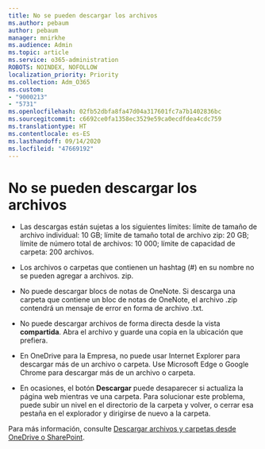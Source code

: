 ```yaml
---
title: No se pueden descargar los archivos
ms.author: pebaum
author: pebaum
manager: mnirkhe
ms.audience: Admin
ms.topic: article
ms.service: o365-administration
ROBOTS: NOINDEX, NOFOLLOW
localization_priority: Priority
ms.collection: Adm_O365
ms.custom:
- "9000213"
- "5731"
ms.openlocfilehash: 02fb52dbfa8fa47d04a317601fc7a7b1402836bc
ms.sourcegitcommit: c6692ce0fa1358ec3529e59ca0ecdfdea4cdc759
ms.translationtype: HT
ms.contentlocale: es-ES
ms.lasthandoff: 09/14/2020
ms.locfileid: "47669192"
---
```

# <a name="unable-to-download-files"></a>No se pueden descargar los archivos

- Las descargas están sujetas a los siguientes límites: límite de tamaño de archivo individual: 10 GB; límite de tamaño total de archivo zip: 20 GB; límite de número total de archivos: 10 000; límite de capacidad de carpeta: 200 archivos.
- Los archivos o carpetas que contienen un hashtag (#) en su nombre no se pueden agregar a archivos. zip.  
    
- No puede descargar blocs de notas de OneNote. Si descarga una carpeta que contiene un bloc de notas de OneNote, el archivo .zip contendrá un mensaje de error en forma de archivo .txt.  
    
- No puede descargar archivos de forma directa desde la vista **compartida**. Abra el archivo y guarde una copia en la ubicación que prefiera.  
    
- En OneDrive para la Empresa, no puede usar Internet Explorer para descargar más de un archivo o carpeta. Use Microsoft Edge o Google Chrome para descargar más de un archivo o carpeta.  
    
- En ocasiones, el botón **Descargar** puede desaparecer si actualiza la página web mientras ve una carpeta. Para solucionar este problema, puede subir un nivel en el directorio de la carpeta y volver, o cerrar esa pestaña en el explorador y dirigirse de nuevo a la carpeta.  
    
Para más información, consulte [Descargar archivos y carpetas desde OneDrive o SharePoint](https://support.office.com/article/download-files-and-folders-from-onedrive-or-sharepoint-5c7397b7-19c7-4893-84fe-d02e8fa5df05).